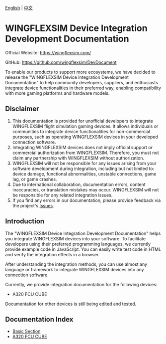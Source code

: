 [English](https://github.com/wingflexsim/DevDocument/blob/master/README.md) | [中文](https://github.com/wingflexsim/DevDocument/blob/master/README_CN.md)

# WINGFLEXSIM Device Integration Development Documentation

Official Website: https://wingflexsim.com/

GitHub: https://github.com/wingflexsim/DevDocument

To enable our products to support more ecosystems, we have decided to release the "WINGFLEXSIM Device Integration Development Documentation" to help community developers, suppliers, and enthusiasts integrate device functionalities in their preferred way, enabling compatibility with more gaming platforms and hardware models.

## Disclaimer
1. This documentation is provided for unofficial developers to integrate WINGFLEXSIM flight simulation gaming devices. It allows individuals or communities to integrate device functionalities for non-commercial purposes, such as operating WINGFLEXSIM devices in your developed connection software.
2. Integrating WINGFLEXSIM devices does not imply official support or commercial authorization from WINGFLEXSIM. Therefore, you must not claim any partnership with WINGFLEXSIM without authorization.
3. WINGFLEXSIM will not be responsible for any issues arising from your software development during integration, including but not limited to: device damage, functional abnormalities, unstable connections, game lag, or game crashes.
4. Due to international collaboration, documentation errors, content inaccuracies, or translation mistakes may occur. WINGFLEXSIM will not be responsible for any related integration issues.
5. If you find any errors in our documentation, please provide feedback via the project's [Issues](https://github.com/wingflexsim/DevDocument/issues).

## Introduction

The "WINGFLEXSIM Device Integration Development Documentation" helps you integrate WINGFLEXSIM devices into your software. To facilitate developers using their preferred programming languages, we currently provide example code in JavaScript. You can easily write test code in HTML and verify the integration effects in a browser.

After understanding the integration methods, you can use almost any language or framework to integrate WINGFLEXSIM devices into any connection software.

Currently, we provide integration documentation for the following devices:

- A320 FCU CUBE

Documentation for other devices is still being edited and tested.

## Documentation Index

- [Basic Section]()
- [A320 FCU CUBE]()